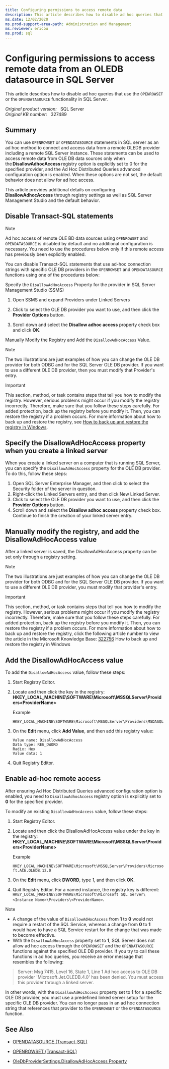 ```yaml
---
title: Configuring permissions to access remote data
description: This article describes how to disable ad hoc queries that use the OPENROWSET or the OPENDATASOURCE functionality in SQL Server.
ms.date: 12/02/2020
ms.prod-support-area-path: Administration and Management
ms.reviewer: ericbu
ms.prod: sql
---
```

# Configuring permissions to access remote data from an OLEDB datasource in SQL Server

This article describes how to disable ad hoc queries that use the `OPENROWSET` or the `OPENDATASOURCE` functionality in SQL Server.

_Original product version:_ &nbsp; SQL Server  
_Original KB number:_ &nbsp; 327489

## Summary

You can use `OPENROWSET` or `OPENDATASOURCE` statements in SQL server as an ad hoc method to connect and access data from a remote OLEDB provider including a remote SQL Server instance. These statements can be used to access remote data from OLE DB data sources only when the **DisallowAdhocAccess** registry option is explicitly set to 0 for the specified provider, and the Ad Hoc Distributed Queries advanced configuration option is enabled. When these options are not set, the default behavior does not allow for ad hoc access.

This article provides additional details on configuring **DisallowAdhocAccess** through registry settings as well as SQL Server Management Studio and the default behavior.

## Disable Transact-SQL statements

> [!NOTE]
> Ad hoc access of remote OLE BD data sources using `OPENROWSET` and `OPENDATASOURCE` is disabled by default and no additional configuration is necessary. You need to use the procedures below only if this remote access has previously been explicitly enabled.

You can  disable Transact-SQL statements that use ad-hoc connection strings with specific OLE DB providers in the `OPENROWSET` and `OPENDATASOURCE` functions using one of the procedures below:

Specify the `DisallowAdHocAccess` Property for the provider in SQL Server Management Studio (SSMS)

1. Open SSMS and expand Providers under Linked Servers

1. Click to select the OLE DB provider you want to use, and then click the **Provider Options** button.

1. Scroll down and select the **Disallow adhoc access** property check box and click **OK**.

Manually Modify the Registry and Add the `DisallowAdHocAccess` Value.

> [!NOTE]
> The two illustrations are just examples of how you can change the OLE DB provider for both ODBC and for the SQL Server OLE DB provider. If you want to use a different OLE DB provider, then you must modify that Provider's entry.  

> [!IMPORTANT]
> This section, method, or task contains steps that tell you how to modify the registry. However, serious problems might occur if you modify the registry incorrectly. Therefore, make sure that you follow these steps carefully. For added protection, back up the registry before you modify it. Then, you can restore the registry if a problem occurs. For more information about how to back up and restore the registry, see [How to back up and restore the registry in Windows](https://support.microsoft.com/help/322756).

## Specify the DisallowAdHocAccess property when you create a linked server

When you create a linked server on a computer that is running SQL Server, you can specify the `DisallowAdHocAccess` property for the OLE DB provider. To do this, follow these steps:

1. Open SQL Server Enterprise Manager, and then click to select the Security folder of the server in question.
2. Right-click the Linked Servers entry, and then click New Linked Server.
3. Click to select the OLE DB provider you want to use, and then click the **Provider Options** button.
4. Scroll down and select the **Disallow adhoc access** property check box. Continue to finish the creation of your linked server entry.

## Manually modify the registry, and add the DisallowAdHocAccess value

After a linked server is saved, the DisallowAdHocAccess  property can be set only through a registry setting.

> [!NOTE]
> The two illustrations are just examples of how you can change the OLE DB provider for both ODBC and for the SQL Server OLE DB provider. If you want to use a different OLE DB provider, you must modify that provider's entry.

> [!IMPORTANT]
> This section, method, or task contains steps that tell you how to modify the registry. However, serious problems might occur if you modify the registry incorrectly. Therefore, make sure that you follow these steps carefully. For added protection, back up the registry before you modify it. Then, you can restore the registry if a problem occurs. For more information about how to back up and restore the registry, click the following article number to view the article in the Microsoft Knowledge Base: [322756](https://support.microsoft.com/help/322756) How to back up and restore the registry in Windows  

## Add the DisallowAdHocAccess value

To add the `DisallowAdHocAccess` value, follow these steps:

1. Start Registry Editor.
2. Locate and then click the key in the registry: **HKEY_LOCAL_MACHINE\SOFTWARE\Microsoft\MSSQLServer\Providers\<ProviderName>**  

   Example

   `HKEY_LOCAL_MACHINE\SOFTWARE\Microsoft\MSSQLServer\Providers\MSDASQL`

3. On the **Edit** menu, click **Add Value**, and then add this registry value:

    ```console
    Value name: DisallowAdHocAccess
    Data type: REG_DWORD
    Radix: Hex
    Value data: 1
    ```

4. Quit Registry Editor.

## Enable ad-hoc remote access

After ensuring Ad Hoc Distributed Queries advanced configuration option is enabled, you need to `DisallowAdhocAccess` registry option is explicitly set to **0** for the specified provider.

To modify an existing `DisallowAdHocAccess` value, follow these steps:

1. Start Registry Editor.
2. Locate and then click the DisallowAdHocAccess value under the key in the registry: **HKEY_LOCAL_MACHINE\SOFTWARE\Microsoft\MSSQLServer\Providers\<ProviderName>**  

   Example

   `HKEY_LOCAL_MACHINE\SOFTWARE\Microsoft\MSSQLServer\Providers\Microsoft.ACE.OLEDB.12.0`

3. On the **Edit** menu, click **DWORD**, type *1*, and then click **OK**.

4. Quit Registry Editor. For a named instance, the registry key is different:
`HKEY_LOCAL_MACHINE\SOFTWARE\Microsoft\Microsoft SQL Server\<Instance Name>\Providers\<ProviderName>`.

> [!NOTE]
>
> - A change of the value of `DisallowAdHocAscess` from **1** to **0** would not require a restart of the SQL Service, whereas a change from **0** to **1** would have to have a SQL Service restart for the change that was made to become effective.
> - With the `DisallowAdHocAccess` property set to **1**, SQL Server does not allow ad hoc access through the `OPENROWSET` and the `OPENDATASOURCE` functions against the specified OLE DB provider. If you try to call these functions in ad hoc queries, you receive an error message that resembles the following:

  > Server: Msg 7415, Level 16, State 1, Line 1 Ad hoc access to OLE DB provider 'Microsoft.Jet.OLEDB.4.0' has been denied. You must access this provider through a linked server.

In other words, with the `DisallowAdHocAccess` property set to **1** for a specific OLE DB provider, you must use a predefined linked server setup for the specific OLE DB provider. You can no longer pass in an ad hoc connection string that references that provider to the `OPENROWSET` or the `OPENDATASOURCE` function.

## See Also

- [OPENDATASOURCE (Transact-SQL)](/sql/t-sql/functions/opendatasource-transact-sql)

- [OPENROWSET (Transact-SQL)](/sql/t-sql/functions/openrowset-transact-sql)

- [OleDbProviderSettings.DisallowAdHocAccess Property](/dotnet/api/microsoft.sqlserver.management.smo.oledbprovidersettings.disallowadhocaccess)
